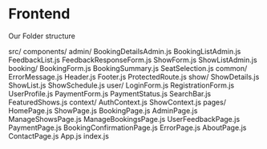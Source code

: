 # Frontend

Our Folder structure 

src/
  components/
    admin/
      BookingDetailsAdmin.js
      BookingListAdmin.js
      FeedbackList.js
      FeedbackResponseForm.js
      ShowForm.js
      ShowListAdmin.js
    booking/
      BookingForm.js
      BookingSummary.js
      SeatSelection.js
    common/
      ErrorMessage.js
      Header.js
      Footer.js
      ProtectedRoute.js
    show/
      ShowDetails.js
      ShowList.js
      ShowSchedule.js
    user/
      LoginForm.js
      RegistrationForm.js
      UserProfile.js
    PaymentForm.js
    PaymentStatus.js
    SearchBar.js
    FeaturedShows.js
  context/
    AuthContext.js
    ShowContext.js
  pages/
    HomePage.js
    ShowPage.js
    BookingPage.js
    AdminPage.js
    ManageShowsPage.js
    ManageBookingsPage.js
    UserFeedbackPage.js
    PaymentPage.js
    BookingConfirmationPage.js
    ErrorPage.js
    AboutPage.js
    ContactPage.js
  App.js
  index.js
